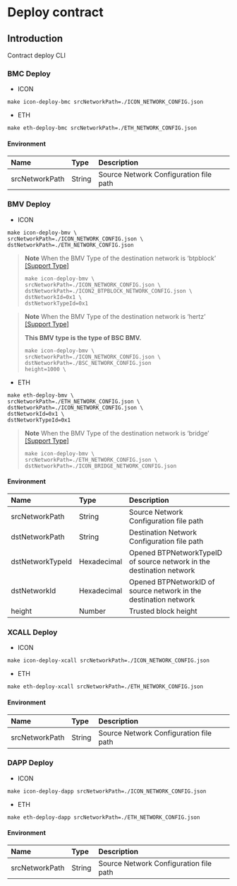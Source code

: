 # Deploy contract

## Introduction

Contract deploy CLI

### BMC Deploy

* ICON

```
make icon-deploy-bmc srcNetworkPath=./ICON_NETWORK_CONFIG.json
```

* ETH

```
make eth-deploy-bmc srcNetworkPath=./ETH_NETWORK_CONFIG.json
```

#### Environment

| Name           | Type   | Description                            |
|:---------------|:-------|:---------------------------------------|
| srcNetworkPath | String | Source Network Configuration file path |

### BMV Deploy

* ICON

```
make icon-deploy-bmv \
srcNetworkPath=./ICON_NETWORK_CONFIG.json \
dstNetworkPath=./ETH_NETWORK_CONFIG.json
```

> **Note**
> When the BMV Type of the destination network is ‘btpblock’ [[Support Type]](./network_config.md#support-type)
> ```
> make icon-deploy-bmv \
> srcNetworkPath=./ICON_NETWORK_CONFIG.json \
> dstNetworkPath=./ICON2_BTPBLOCK_NETWORK_CONFIG.json \
> dstNetworkId=0x1 \
> dstNetworkTypeId=0x1
> ```

> **Note**
> When the BMV Type of the destination network is ‘hertz’ [[Support Type]](./network_config.md#support-type)
>
> **This BMV type is the type of BSC BMV.**
> ```
> make icon-deploy-bmv \
> srcNetworkPath=./ICON_NETWORK_CONFIG.json \
> dstNetworkPath=./BSC_NETWORK_CONFIG.json
> height=1000 \ 
> ```

* ETH

```
make eth-deploy-bmv \
srcNetworkPath=./ETH_NETWORK_CONFIG.json \
dstNetworkPath=./ICON_NETWORK_CONFIG.json \
dstNetworkId=0x1 \
dstNetworkTypeId=0x1
```

> **Note**
> When the BMV Type of the destination network is ‘bridge’ [[Support Type]](./network_config.md#support-type)
> ```
> make icon-deploy-bmv \
> srcNetworkPath=./ETH_NETWORK_CONFIG.json \
> dstNetworkPath=./ICON_BRIDGE_NETWORK_CONFIG.json
> ```


#### Environment

| Name             | Type        | Description                                                          |
|:-----------------|:------------|:---------------------------------------------------------------------|
| srcNetworkPath   | String      | Source Network Configuration file path                               |
| dstNetworkPath   | String      | Destination Network Configuration file path                          |
| dstNetworkTypeId | Hexadecimal | Opened BTPNetworkTypeID of source network in the destination network |
| dstNetworkId     | Hexadecimal | Opened BTPNetworkID of source network in the destination network     |
| height           | Number      | Trusted block height                                                 |

### XCALL Deploy

* ICON

```
make icon-deploy-xcall srcNetworkPath=./ICON_NETWORK_CONFIG.json
```

* ETH

```
make eth-deploy-xcall srcNetworkPath=./ETH_NETWORK_CONFIG.json
```

#### Environment

| Name           | Type   | Description                            |
|:---------------|:-------|:---------------------------------------|
| srcNetworkPath | String | Source Network Configuration file path |

### DAPP Deploy

* ICON

```
make icon-deploy-dapp srcNetworkPath=./ICON_NETWORK_CONFIG.json
```

* ETH

```
make eth-deploy-dapp srcNetworkPath=./ETH_NETWORK_CONFIG.json
```

#### Environment

| Name           | Type   | Description                            |
|:---------------|:-------|:---------------------------------------|
| srcNetworkPath | String | Source Network Configuration file path |